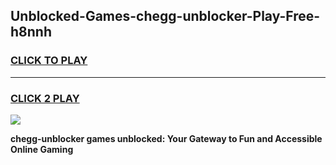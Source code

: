 
## Unblocked-Games-chegg-unblocker-Play-Free-h8nnh
<h3>
<a href="https://premium76.site?title=chegg-unblocker&ref=23A">CLICK TO PLAY</a></h3>
<hr>

<h3>
<a href="https://premium76.site?title=chegg-unblocker&ref=23A">CLICK 2 PLAY</a>
  
</h3>

<a href="https://premium76.site?title=chegg-unblocker&ref=23A"><img src="https://clearcache.store/games.png"></a>


**chegg-unblocker games unblocked: Your Gateway to Fun and Accessible Online Gaming**
